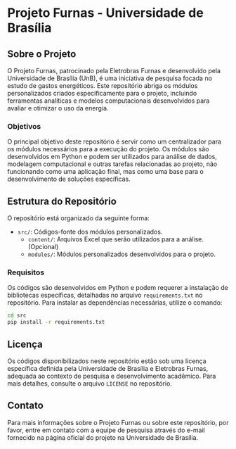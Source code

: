 # Projeto Furnas - Universidade de Brasília

## Sobre o Projeto

O Projeto Furnas, patrocinado pela Eletrobras Furnas e desenvolvido pela Universidade de Brasília (UnB), é uma iniciativa de pesquisa focada no estudo de gastos energéticos. Este repositório abriga os módulos personalizados criados especificamente para o projeto, incluindo ferramentas analíticas e modelos computacionais desenvolvidos para avaliar e otimizar o uso da energia.

### Objetivos

O principal objetivo deste repositório é servir como um centralizador para os módulos necessários para a execução do projeto. Os módulos são desenvolvidos em Python e podem ser utilizados para análise de dados, modelagem computacional e outras tarefas relacionadas ao projeto, não funcionando como uma aplicação final, mas como uma base para o desenvolvimento de soluções específicas.

## Estrutura do Repositório

O repositório está organizado da seguinte forma:

- `src/`: Códigos-fonte dos módulos personalizados.
  - `content/`: Arquivos Excel que serão utilizados para a análise. (Opcional)
  - `modules/`: Módulos personalizados desenvolvidos para o projeto.

### Requisitos

Os códigos são desenvolvidos em Python e podem requerer a instalação de bibliotecas específicas, detalhadas no arquivo `requirements.txt` no repositório. Para instalar as dependências necessárias, utilize o comando:

```bash
cd src
pip install -r requirements.txt
```

## Licença

Os códigos disponibilizados neste repositório estão sob uma licença específica definida pela Universidade de Brasília e Eletrobras Furnas, adequada ao contexto de pesquisa e desenvolvimento acadêmico. Para mais detalhes, consulte o arquivo `LICENSE` no repositório.

## Contato

Para mais informações sobre o Projeto Furnas ou sobre este repositório, por favor, entre em contato com a equipe de pesquisa através do e-mail fornecido na página oficial do projeto na Universidade de Brasília.
